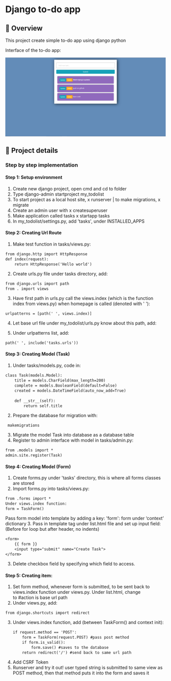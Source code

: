 # Django to-do app
## 📑 Overview
This project create simple to-do app using django python

Interface of the to-do app:

![alt text](https://github.com/TrietTran1701/Django-To-do/blob/main/img/Untitled.png)


## 🔎 Project details
### Step by step implementation

#### Step 1: Setup environment
1. Create new django project, open cmd and cd to folder
2. Type django-admin startproject my_todolist
3. To start project as a local host site, x runserver   |   to make migrations, x migrate
4. Create an admin user with x createsuperuser
5. Make application called tasks x startapp tasks
6. In my_todolist/settings.py, add 'tasks', under INSTALLED_APPS


#### Step 2: Creating Url Route
1. Make test function in tasks/views.py:
```
from django.http import HttpResponse
def index(request):
	return HttpResponse('Hello world')
```
2. Create urls.py file under tasks directory, add:
```
from django.urls import path
from . import views
```
3. Have first path in urls.py call the views.index (which is the function index from views.py) when homepage is called (denoted with ' '):
```
urlpatterns = [path(' ', views.index)]
```
4. Let base url file under my_todolist/urls.py know about this path, add:

5. Under urlpatterns list, add:
```
path(' ', include('tasks.urls'))
```

#### Step 3: Creating Model (Task)
1. Under tasks/models.py, code in:
```
class Task(models.Model):
	title = models.CharField(max_length=200)
	complete = models.BooleanField(default=False)
	created = models.DateTimeField(auto_now_add=True)

	def __str__(self):
		return self.title
```
2. Prepare the database for migration with: 
```
 makemigrations
 ```
3. Migrate the model Task into database as a database table
4. Register to admin interface with model in tasks/admin.py:
```
from .models import *
admin.site.register(Task)
```

#### Step 4: Creating Model (Form)
1. Create forms.py under 'tasks' directory, this is where all forms classes are stored
2. Import forms.py into tasks/views.py:
```
from .forms import *
Under views.index function:
form = TaskForm()
```
Pass form model into template by adding a key: 'form': form under ‘context’ dictionary
3. Pass in template tag under list.html file and set up input field:
(Before for loop but after header, no indents)
```
<form>
	{{ form }}
	<input type="submit" name="Create Task">
</form>
```
3. Delete checkbox field by specifying which field to access.

#### Step 5: Creating item:
1. Set form method, whenever form is submitted, to be sent back to views.index function under views.py. Under list.html, change <form> to <form method="POST" action="/"> #action is base url path
2. Under views.py, add:
```
from django.shortcuts import redirect
```
3. Under views.index function, add (between TaskForm() and context init):
	```
    if request.method == 'POST':
		form = TaskForm(request.POST) #pass post method
		if form.is_valid():
			form.save()	#saves to the database
		return redirect('/') #send back to same url path
    ```
4. Add CSRF Token
5. Runserver and try it out! user typed string is submitted to same view as POST method, then that method puts it into the form and saves it
